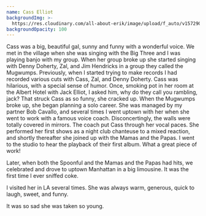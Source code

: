 ```yaml
---
name: Cass Elliot
backgroundImg: >-
  https://res.cloudinary.com/all-about-erik/image/upload/f_auto/v1572901829/Musical%20Journey/Musical%20Friends/Friends/Cass%20Elliot/Background_cass_mpk7r1.jpg
backgroundOpacity: 100
---
```

Cass was a big, beautiful gal, sunny and funny with a wonderful voice. We met in the village when she was singing with the Big Three and I was playing banjo with my group. When her group broke up she started singing with Denny Doherty, Zal, and Jim Hendricks in a group they called the Mugwumps. Previously, when I started trying to make records I had recorded various cuts with Cass, Zal, and Denny Doherty. Cass was hilarious, with a special sense of humor. Once, smoking pot in her room at the Albert Hotel with Jack Elliot, I asked him, why do they call you rambling, jack? That struck Cass as so funny, she cracked up. When the Mugwumps broke up, she began planning a solo career. She was managed by my partner Bob Cavallo, and several times I went uptown with her when she went to work with a famous voice coach. Disconcertingly, the walls were totally covered in mirrors. The coach put Cass through her vocal paces. She performed her first shows as a night club chanteuse to a mixed reaction, and shortly thereafter she joined up with the Mamas and the Papas. I went to the studio to hear the playback of their first album. What a great piece of work!

Later, when both the Spoonful and the Mamas and the Papas had hits, we celebrated and drove to uptown Manhattan in a big limousine. It was the first time I ever sniffed coke.

I visited her in LA several times. She was always warm, generous, quick to laugh, sweet, and funny.

It was so sad she was taken so young.
